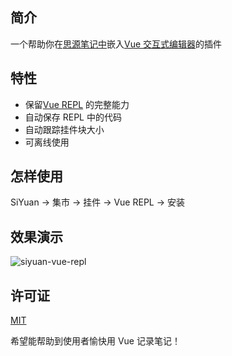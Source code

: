 ## 简介

一个帮助你在[思源笔记中](https://github.com/siyuan-note/siyuan)嵌入[Vue 交互式编辑器](https://github.com/vuejs/repl)的插件

## 特性
* 保留[Vue REPL](https://github.com/vuejs/repl) 的完整能力
* 自动保存 REPL 中的代码
* 自动跟踪挂件块大小
* 可离线使用

## 怎样使用

SiYuan -> 集市 -> 挂件 -> Vue REPL -> 安装

## 效果演示

![siyuan-vue-repl](https://user-images.githubusercontent.com/41723543/232690588-99ad1b14-6512-4e4f-ba08-8705fd24461f.gif)

## 许可证

[MIT](./LICENSE)

希望能帮助到使用者愉快用 Vue 记录笔记！